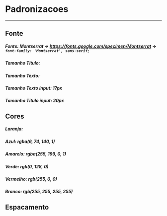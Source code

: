 # Padronizacoes
---
## Fonte 
##### Fonte: *Montserrat* -> https://fonts.google.com/specimen/Montserrat -> `font-family: 'Montserrat', sans-serif;`
##### Tamanho Titulo: 
##### Tamanho Texto: 
##### Tamanho Texto input: *17px*
##### Tamanho Titulo input: *20px*
##### 


## Cores
##### Laranja: 
##### Azul: rgba(6, 74, 140, 1)
##### Amarelo: rgba(255, 199, 0, 1)
##### Verde: rgb(0, 128, 0)
##### Vermelho: rgb(255, 0, 0)
##### Branco: rgb(255, 255, 255, 255)


## Espacamento






